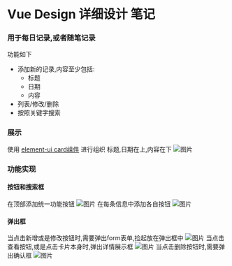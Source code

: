 # Vue Design 详细设计 笔记

### 用于每日记录,或者随笔记录 ###
功能如下

- 添加新的记录,内容至少包括:
    - 标题
    - 日期
    - 内容
- 列表/修改/删除
- 按照关键字搜索

### 展示 ###
使用 [element-ui card组件](http://element-cn.eleme.io/#/zh-CN/component/card) 进行组织
标题,日期在上,内容在下
![图片](https://dev.tencent.com/api/project/4121910/files/4697182/imagePreview)

### 功能实现 ###

#### 按钮和搜索框 ####
在顶部添加统一功能按钮
![图片](https://dev.tencent.com/api/project/4121910/files/4696579/imagePreview)
在每条信息中添加各自按钮
![图片](https://dev.tencent.com/api/project/4121910/files/4696582/imagePreview)

#### 弹出框 ####
当点击新增或是修改按钮时,需要弹出form表单,捡起放在弹出框中
![图片](https://dev.tencent.com/api/project/4121910/files/4696844/imagePreview)
当点击查看按钮,或是点击卡片本身时,弹出详情展示框
![图片](https://dev.tencent.com/api/project/4121910/files/4696587/imagePreview)
当点击删除按钮时,需要弹出确认框
![图片](https://dev.tencent.com/api/project/4121910/files/4696665/imagePreview)
